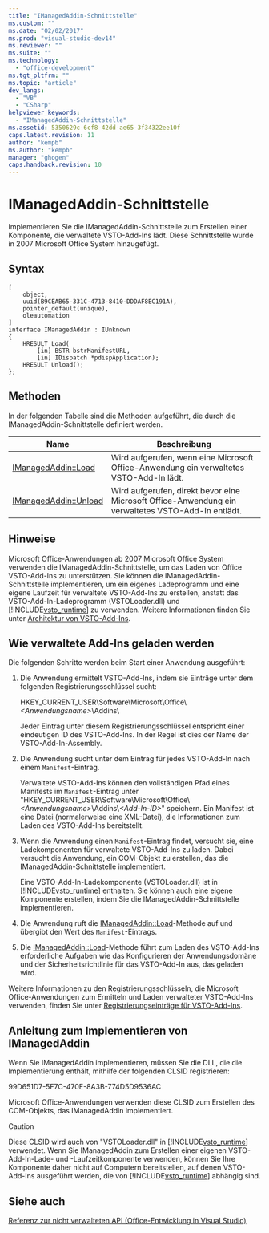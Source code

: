```yaml
---
title: "IManagedAddin-Schnittstelle"
ms.custom: ""
ms.date: "02/02/2017"
ms.prod: "visual-studio-dev14"
ms.reviewer: ""
ms.suite: ""
ms.technology: 
  - "office-development"
ms.tgt_pltfrm: ""
ms.topic: "article"
dev_langs: 
  - "VB"
  - "CSharp"
helpviewer_keywords: 
  - "IManagedAddin-Schnittstelle"
ms.assetid: 5350629c-6cf8-42dd-ae65-3f34322ee10f
caps.latest.revision: 11
author: "kempb"
ms.author: "kempb"
manager: "ghogen"
caps.handback.revision: 10
---
```

# IManagedAddin-Schnittstelle
  Implementieren Sie die IManagedAddin\-Schnittstelle zum Erstellen einer Komponente, die verwaltete VSTO\-Add\-Ins lädt. Diese Schnittstelle wurde in 2007 Microsoft Office System hinzugefügt.  
  
## Syntax  
  
```  
[  
    object,  
    uuid(B9CEAB65-331C-4713-8410-DDDAF8EC191A),  
    pointer_default(unique),  
    oleautomation  
]  
interface IManagedAddin : IUnknown  
{  
    HRESULT Load(  
        [in] BSTR bstrManifestURL,   
        [in] IDispatch *pdispApplication);  
    HRESULT Unload();  
};  
```  
  
## Methoden  
 In der folgenden Tabelle sind die Methoden aufgeführt, die durch die IManagedAddin\-Schnittstelle definiert werden.  
  
|Name|Beschreibung|  
|----------|------------------|  
|[IManagedAddin::Load](../vsto/imanagedaddin-load.md)|Wird aufgerufen, wenn eine Microsoft Office\-Anwendung ein verwaltetes VSTO\-Add\-In lädt.|  
|[IManagedAddin::Unload](../vsto/imanagedaddin-unload.md)|Wird aufgerufen, direkt bevor eine Microsoft Office\-Anwendung ein verwaltetes VSTO\-Add\-In entlädt.|  
  
## Hinweise  
 Microsoft Office\-Anwendungen ab 2007 Microsoft Office System verwenden die IManagedAddin\-Schnittstelle, um das Laden von Office VSTO\-Add\-Ins zu unterstützen. Sie können die IManagedAddin\-Schnittstelle implementieren, um ein eigenes Ladeprogramm und eine eigene Laufzeit für verwaltete VSTO\-Add\-Ins zu erstellen, anstatt das VSTO\-Add\-In\-Ladeprogramm \(VSTOLoader.dll\) und [!INCLUDE[vsto_runtime](../vsto/includes/vsto-runtime-md.md)] zu verwenden. Weitere Informationen finden Sie unter [Architektur von VSTO-Add-Ins](../vsto/architecture-of-vsto-add-ins.md).  
  
## Wie verwaltete Add\-Ins geladen werden  
 Die folgenden Schritte werden beim Start einer Anwendung ausgeführt:  
  
1.  Die Anwendung ermittelt VSTO\-Add\-Ins, indem sie Einträge unter dem folgenden Registrierungsschlüssel sucht:  
  
     HKEY\_CURRENT\_USER\\Software\\Microsoft\\Office\\*\<Anwendungsname\>*\\Addins\\  
  
     Jeder Eintrag unter diesem Registrierungsschlüssel entspricht einer eindeutigen ID des VSTO\-Add\-Ins. In der Regel ist dies der Name der VSTO\-Add\-In\-Assembly.  
  
2.  Die Anwendung sucht unter dem Eintrag für jedes VSTO\-Add\-In nach einem `Manifest`\-Eintrag.  
  
     Verwaltete VSTO\-Add\-Ins können den vollständigen Pfad eines Manifests im `Manifest`\-Eintrag unter "HKEY\_CURRENT\_USER\\Software\\Microsoft\\Office\\*\<Anwendungsname\>*\\Addins\\*\<Add\-In\-ID\>*" speichern. Ein Manifest ist eine Datei \(normalerweise eine XML\-Datei\), die Informationen zum Laden des VSTO\-Add\-Ins bereitstellt.  
  
3.  Wenn die Anwendung einen `Manifest`\-Eintrag findet, versucht sie, eine Ladekomponenten für verwaltete VSTO\-Add\-Ins zu laden. Dabei versucht die Anwendung, ein COM\-Objekt zu erstellen, das die IManagedAddin\-Schnittstelle implementiert.  
  
     Eine VSTO\-Add\-In\-Ladekomponente \(VSTOLoader.dll\) ist in [!INCLUDE[vsto_runtime](../vsto/includes/vsto-runtime-md.md)] enthalten. Sie können auch eine eigene Komponente erstellen, indem Sie die IManagedAddin\-Schnittstelle implementieren.  
  
4.  Die Anwendung ruft die [IManagedAddin::Load](../vsto/imanagedaddin-load.md)\-Methode auf und übergibt den Wert des `Manifest`\-Eintrags.  
  
5.  Die [IManagedAddin::Load](../vsto/imanagedaddin-load.md)\-Methode führt zum Laden des VSTO\-Add\-Ins erforderliche Aufgaben wie das Konfigurieren der Anwendungsdomäne und der Sicherheitsrichtlinie für das VSTO\-Add\-In aus, das geladen wird.  
  
 Weitere Informationen zu den Registrierungsschlüsseln, die Microsoft Office\-Anwendungen zum Ermitteln und Laden verwalteter VSTO\-Add\-Ins verwenden, finden Sie unter [Registrierungseinträge für VSTO-Add-Ins](../vsto/registry-entries-for-vsto-add-ins.md).  
  
## Anleitung zum Implementieren von IManagedAddin  
 Wenn Sie IManagedAddin implementieren, müssen Sie die DLL, die die Implementierung enthält, mithilfe der folgenden CLSID registrieren:  
  
 99D651D7\-5F7C\-470E\-8A3B\-774D5D9536AC  
  
 Microsoft Office\-Anwendungen verwenden diese CLSID zum Erstellen des COM\-Objekts, das IManagedAddin implementiert.  
  
> [!CAUTION]  
>  Diese CLSID wird auch von "VSTOLoader.dll" in [!INCLUDE[vsto_runtime](../vsto/includes/vsto-runtime-md.md)] verwendet. Wenn Sie IManagedAddin zum Erstellen einer eigenen VSTO\-Add\-In\-Lade\- und \-Laufzeitkomponente verwenden, können Sie Ihre Komponente daher nicht auf Computern bereitstellen, auf denen VSTO\-Add\-Ins ausgeführt werden, die von [!INCLUDE[vsto_runtime](../vsto/includes/vsto-runtime-md.md)] abhängig sind.  
  
## Siehe auch  
 [Referenz zur nicht verwalteten API &#40;Office-Entwicklung in Visual Studio&#41;](../vsto/unmanaged-api-reference-office-development-in-visual-studio.md)  
  
  